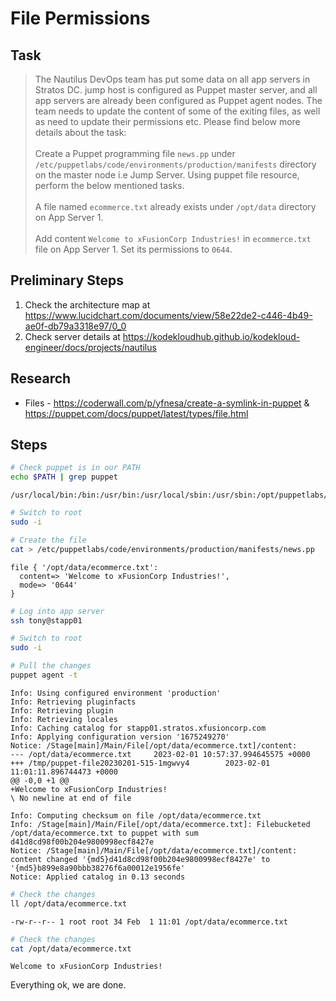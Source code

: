 # File Permissions

## Task

> The Nautilus DevOps team has put some data on all app servers in Stratos DC. jump host is configured as Puppet master server, and all app servers are already been configured as Puppet agent nodes. The team needs to update the content of some of the exiting files, as well as need to update their permissions etc. Please find below more details about the task:<br><br>Create a Puppet programming file `news.pp` under `/etc/puppetlabs/code/environments/production/manifests` directory on the master node i.e Jump Server. Using puppet file resource, perform the below mentioned tasks.<br><br>A file named `ecommerce.txt` already exists under `/opt/data` directory on App Server 1.<br><br>Add content `Welcome to xFusionCorp Industries!` in `ecommerce.txt` file on App Server 1. Set its permissions to `0644`.

## Preliminary Steps

1. Check the architecture map at https://www.lucidchart.com/documents/view/58e22de2-c446-4b49-ae0f-db79a3318e97/0_0
2. Check server details at https://kodekloudhub.github.io/kodekloud-engineer/docs/projects/nautilus

## Research

* Files -  https://coderwall.com/p/yfnesa/create-a-symlink-in-puppet &  https://puppet.com/docs/puppet/latest/types/file.html

## Steps

```bash
# Check puppet is in our PATH
echo $PATH | grep puppet
```

```
/usr/local/bin:/bin:/usr/bin:/usr/local/sbin:/usr/sbin:/opt/puppetlabs/bin:/home/thor/.local/bin:/home/thor/bin
```

```bash
# Switch to root
sudo -i

# Create the file
cat > /etc/puppetlabs/code/environments/production/manifests/news.pp
```

```
file { '/opt/data/ecommerce.txt':
  content=> 'Welcome to xFusionCorp Industries!',
  mode=> '0644'
}
```

```bash
# Log into app server
ssh tony@stapp01

# Switch to root
sudo -i

# Pull the changes
puppet agent -t
```

```
Info: Using configured environment 'production'
Info: Retrieving pluginfacts
Info: Retrieving plugin
Info: Retrieving locales
Info: Caching catalog for stapp01.stratos.xfusioncorp.com
Info: Applying configuration version '1675249270'
Notice: /Stage[main]/Main/File[/opt/data/ecommerce.txt]/content:
--- /opt/data/ecommerce.txt     2023-02-01 10:57:37.994645575 +0000
+++ /tmp/puppet-file20230201-515-1mgwvy4        2023-02-01 11:01:11.896744473 +0000
@@ -0,0 +1 @@
+Welcome to xFusionCorp Industries!
\ No newline at end of file

Info: Computing checksum on file /opt/data/ecommerce.txt
Info: /Stage[main]/Main/File[/opt/data/ecommerce.txt]: Filebucketed /opt/data/ecommerce.txt to puppet with sum d41d8cd98f00b204e9800998ecf8427e
Notice: /Stage[main]/Main/File[/opt/data/ecommerce.txt]/content: content changed '{md5}d41d8cd98f00b204e9800998ecf8427e' to '{md5}b899e8a90bbb38276f6a00012e1956fe'
Notice: Applied catalog in 0.13 seconds
```

```bash
# Check the changes
ll /opt/data/ecommerce.txt
```

```
-rw-r--r-- 1 root root 34 Feb  1 11:01 /opt/data/ecommerce.txt
```

```bash
# Check the changes
cat /opt/data/ecommerce.txt
```

```
Welcome to xFusionCorp Industries!
```

Everything ok, we are done.
